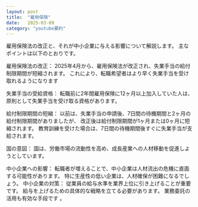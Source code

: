 ```yaml
---
layout: post
title:  "雇用保険"
date:   2025-03-09
category: "youtube要約"
---
```


雇用保険法の改正と、それが中小企業に与える影響について解説します。
主なポイントは以下のとおりです。

雇用保険法の改正： 
2025年4月から、雇用保険法が改正され、失業手当の給付制限期間が短縮されます。
これにより、転職希望者はより早く失業手当を受け取れるようになります 

失業手当の受給資格： 
転職前に2年間雇用保険に12ヶ月以上加入していた人は、
原則として失業手当を受け取る資格があります。

給付制限期間の短縮： 
以前は、失業手当の申請後、7日間の待機期間と2ヶ月の給付制限期間がありましたが、
改正後は給付制限期間が1ヶ月または0ヶ月に短縮されます。
教育訓練を受けた場合は、7日間の待機期間後すぐに失業手当が支給されます。

国の意図： 
国は、労働市場の流動性を高め、成長産業への人材移動を促進しようとしています。

中小企業への影響： 
転職者が増えることで、中小企業は人材流出の危機に直面する可能性があります。
特に生産性の低い企業は、人材確保が困難になるでしょう。
中小企業の対策：
従業員の給与水準を業界上位に引き上げることが重要です。
給与を上げるための具体的な戦略を立てる必要があります。
業務委託の活用も有効な手段です 。